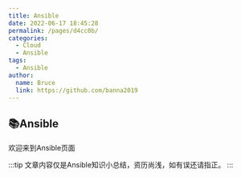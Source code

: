 ```yaml
---
title: Ansible
date: 2022-06-17 18:45:28
permalink: /pages/d4cc0b/
categories:
  - Cloud
  - Ansible
tags:
  - Ansible
author: 
  name: Bruce
  link: https://github.com/banna2019
---
```


## 📚Ansible
欢迎来到Ansible页面

:::tip
文章内容仅是Ansible知识小总结，资历尚浅，如有误还请指正。
:::